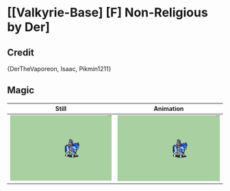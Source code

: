 # [\[Valkyrie-Base\] \[F\] Non-Religious by Der]

## Credit

{DerTheVaporeon, Isaac, Pikmin1211}
	
## Magic

| Still | Animation |
| :---: | :-------: |
| ![Magic still](./Magic_000.png) | ![Magic animation](./Magic.gif) |
